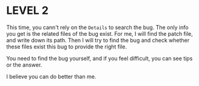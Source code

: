 # LEVEL 2

This time, you cann't rely on the `Details` to search the bug. The only info you get is the related files of the bug exist. For me, I will find the patch file, and write down its path. Then I will try to find the bug and check whether these files exist this bug to provide the right file. 

You need to find the bug yourself, and if you feel difficult, you can see tips or the answer. 

I believe you can do better than me.

